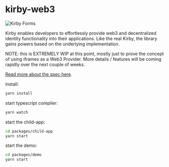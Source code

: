 # kirby-web3

![Kirby Forms](/docs/kirby-forms.png)

Kirby enables developers to effortlessly provide web3 and decentralized identity functionality into their applications. Like the real Kirby, the library gains powers based on the underlying implementation.

NOTE: this is EXTREMELY WIP at this point, mostly just to prove the concept of using iframes as a Web3 Provider. More details / features will be coming rapidly over the next couple of weeks.

[Read more about the spec here](https://medium.com/@austin_48503/kirby-32491315c5). 

install:
```bash
yarn install
```

start typescript compiler:
```bash
yarn watch
```

start the child-app:
```bash
cd packages/child-app
yarn start
```

start the demo:
```bash 
cd packages/demo
yarn start
```
